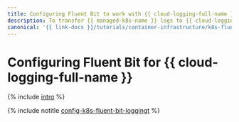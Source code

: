 ```yaml
---
title: Configuring Fluent Bit to work with {{ cloud-logging-full-name }}
description: To transfer {{ managed-k8s-name }} logs to {{ cloud-logging-name }}, use the Fluent Bit plugin module for {{ cloud-logging-full-name }}.
canonical: '{{ link-docs }}/tutorials/container-infrastructure/k8s-fluent-bit-logging'
---
```


# Configuring Fluent Bit for {{ cloud-logging-full-name }}


{% include [intro](../../_tutorials/_tutorials_includes/fluent-bit-logging/intro.md) %}

{% include notitle [config-k8s-fluent-bit-loggingt](../../_tutorials/containers/config-k8s-fluent-bit-logging.md) %}